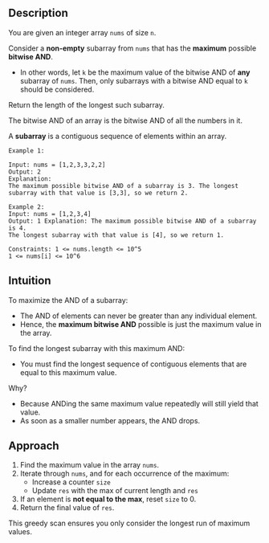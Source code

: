 ## Description
You are given an integer array `nums` of size `n`.

Consider a **non-empty** subarray from `nums` that has the **maximum** possible **bitwise AND**.

- In other words, let `k` be the maximum value of the bitwise AND of **any** subarray of `nums`. Then, only subarrays with a bitwise AND equal to `k` should be considered.

Return the length of the longest such subarray. 

The bitwise AND of an array is the bitwise AND of all the numbers in it.

A **subarray** is a contiguous sequence of elements within an array. 

```text
Example 1:

Input: nums = [1,2,3,3,2,2]
Output: 2
Explanation: 
The maximum possible bitwise AND of a subarray is 3. The longest subarray with that value is [3,3], so we return 2.

Example 2:
Input: nums = [1,2,3,4]
Output: 1 Explanation: The maximum possible bitwise AND of a subarray is 4.
The longest subarray with that value is [4], so we return 1.
```

```text
Constraints: 1 <= nums.length <= 10^5
1 <= nums[i] <= 10^6
```

## Intuition

To maximize the AND of a subarray:

- The AND of elements can never be greater than any individual element.
- Hence, the **maximum bitwise AND** possible is just the maximum value in the array.

To find the longest subarray with this maximum AND:
- You must find the longest sequence of contiguous elements that are equal to this maximum value.

Why?

- Because ANDing the same maximum value repeatedly will still yield that value.
- As soon as a smaller number appears, the AND drops.

## Approach

1. Find the maximum value in the array `nums`.
2. Iterate through `nums`, and for each occurrence of the maximum:
    - Increase a counter `size`
    - Update `res` with the max of current length and `res`
3. If an element is **not equal to the max**, reset `size` to 0.
4. Return the final value of `res`.

This greedy scan ensures you only consider the longest run of maximum values.